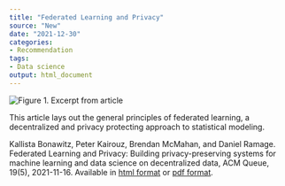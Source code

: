 ```yaml
---
title: "Federated Learning and Privacy"
source: "New"
date: "2021-12-30"
categories:
- Recommendation
tags:
- Data science
output: html_document
---
```


![Figure 1. Excerpt from article](http://www.pmean.com/new-images/21/federated-learning-01.png)

<div class="notes">

This article lays out the general principles of federated learning, a decentralized and privacy protecting approach to statistical modeling. 

Kallista Bonawitz, Peter Kairouz, Brendan McMahan, and Daniel Ramage. Federated Learning and Privacy: Building privacy-preserving systems for machine learning and data science on decentralized data, ACM Queue, 19(5), 2021-11-16. Available in [html format][bon1] or [pdf format][bon2].

[bon1]: https://queue.acm.org/detail.cfm?id=3501293
[bon2]: https://dl.acm.org/ft_gateway.cfm?id=3501293&ftid=2195530&dwn=1

</div>

